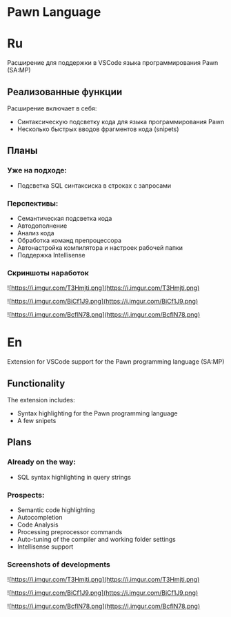 # Pawn Language
# Ru

Расширение для поддержки в VSCode языка программирования Pawn (SA:MP)

## Реализованные функции

Расширение включает в себя:
- Синтаксическую подсветку кода для языка программирования Pawn
- Несколько быстрых вводов фрагментов кода (snipets) 


## Планы

### Уже на подходе:
- Подсветка SQL синтаксиска в строках с запросами

### Перспективы:
- Семантическая подсветка кода
- Автодополнение
- Анализ кода
- Обработка команд препроцессора
- Автонастройка компилятора и настроек рабочей папки
- Поддержка Intellisense

### Скриншоты наработок

![https://i.imgur.com/T3Hmjti.png](https://i.imgur.com/T3Hmjti.png)

![https://i.imgur.com/BiCf1J9.png](https://i.imgur.com/BiCf1J9.png)

![https://i.imgur.com/BcflN78.png](https://i.imgur.com/BcflN78.png)



# En

Extension for VSCode support for the Pawn programming language (SA:MP)

## Functionality

The extension includes:
- Syntax highlighting for the Pawn programming language
- A few snipets


## Plans

### Already on the way:
- SQL syntax highlighting in query strings

### Prospects:
- Semantic code highlighting
- Autocompletion
- Code Analysis
- Processing preprocessor commands
- Auto-tuning of the compiler and working folder settings
- Intellisense support

### Screenshots of developments

![https://i.imgur.com/T3Hmjti.png](https://i.imgur.com/T3Hmjti.png)

![https://i.imgur.com/BiCf1J9.png](https://i.imgur.com/BiCf1J9.png)

![https://i.imgur.com/BcflN78.png](https://i.imgur.com/BcflN78.png)

